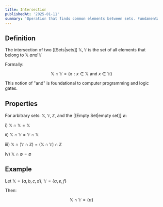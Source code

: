 ```yaml
---
title: Intersection
publishedAt: '2025-01-11'
summary: 'Operation that finds common elements between sets. Fundamental for understanding set relationships and constraints.'
---
```


## Definition
The intersection of two [[Sets|sets]] $\mathbb{X}, \mathbb{Y}$ is the set of all elements that belong to $\mathbb{X}$ *and* $\mathbb{Y}$

Formally: 

$$
\mathbb{X} \cap \mathbb{Y} = \{ x : x \in \mathbb{X} \text{ and } x \in \mathbb{Y} \}
$$

This notion of "and" is foundational to computer programming and logic gates.

## Properties
For arbitrary sets: $\mathbb{X}, \mathbb{Y}, \mathbb{Z}$, and the [[Empty Set|empty set]] $\emptyset$:

i) $\mathbb{X} \cap \mathbb{X} = \mathbb{X}$

ii) $\mathbb{X} \cap \mathbb{Y} = \mathbb{Y} \cap \mathbb{X}$

iii) $\mathbb{X} \cap (\mathbb{Y} \cap \mathbb{Z}) = (\mathbb{X} \cap \mathbb{Y}) \cap \mathbb{Z}$

iv) $\mathbb{X} \cap \emptyset = \emptyset$

## Example
Let $\mathbb{X}=\{a, b, c, d\}$, $\mathbb{Y}=\{a, e, f\}$

Then:

$$
\mathbb{X} \cap \mathbb{Y} = \{a\}
$$